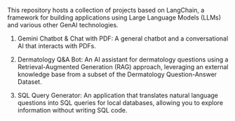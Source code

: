 This repository hosts a collection of projects based on LangChain, a framework for building applications using Large Language Models (LLMs) and various other GenAI technologies.

1. Gemini Chatbot & Chat with PDF: A general chatbot and a conversational AI that interacts with PDFs.
   
2. Dermatology Q&A Bot: An AI assistant for dermatology questions using a Retrieval-Augmented Generation (RAG) approach, leveraging an external knowledge base from a subset of the Dermatology Question-Answer Dataset.
   
3. SQL Query Generator: An application that translates natural language questions into SQL queries for local databases, allowing you to explore information without writing SQL code.
